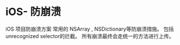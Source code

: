 # iOS- 防崩溃
iOS 项目防崩溃方案
常用的 NSArray , NSDictionary等防崩溃措施。 包括unrecognized selector的拦截。 所有崩溃最终会走统一的方法进行上传。
